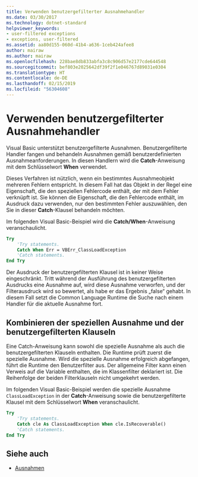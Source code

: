 ```yaml
---
title: Verwenden benutzergefilterter Ausnahmehandler
ms.date: 03/30/2017
ms.technology: dotnet-standard
helpviewer_keywords:
- user-filtered exceptions
- exceptions, user-filtered
ms.assetid: aa80d155-060d-41b4-a636-1ceb424afee8
author: mairaw
ms.author: mairaw
ms.openlocfilehash: 228bae8db833abfa3c8c906d57e2177cde644548
ms.sourcegitcommit: bef803e2025642df39f2f1e046767d89031e0304
ms.translationtype: HT
ms.contentlocale: de-DE
ms.lasthandoff: 02/15/2019
ms.locfileid: "56304608"
---
```

# <a name="using-user-filtered-exception-handlers"></a>Verwenden benutzergefilterter Ausnahmehandler

Visual Basic unterstützt benutzergefilterte Ausnahmen. Benutzergefilterte Handler fangen und behandeln Ausnahmen gemäß benutzerdefinierten Ausnahmeanforderungen. In diesen Handlern wird die **Catch**-Anweisung mit dem Schlüsselwort **When** verwendet.  
  
 Dieses Verfahren ist nützlich, wenn ein bestimmtes Ausnahmeobjekt mehreren Fehlern entspricht. In diesem Fall hat das Objekt in der Regel eine Eigenschaft, die den speziellen Fehlercode enthält, der mit dem Fehler verknüpft ist. Sie können die Eigenschaft, die den Fehlercode enthält, im Ausdruck dazu verwenden, nur den bestimmten Fehler auszuwählen, den Sie in dieser **Catch**-Klausel behandeln möchten.  
  
 Im folgenden Visual Basic-Beispiel wird die **Catch/When**-Anweisung veranschaulicht.  
  
```vb
Try  
    'Try statements.  
    Catch When Err = VBErr_ClassLoadException
    'Catch statements.
End Try  
```  
  
 Der Ausdruck der benutzergefilterten Klausel ist in keiner Weise eingeschränkt. Tritt während der Ausführung des benutzergefilterten Ausdrucks eine Ausnahme auf, wird diese Ausnahme verworfen, und der Filterausdruck wird so bewertet, als habe er das Ergebnis „false“ gehabt. In diesem Fall setzt die Common Language Runtime die Suche nach einem Handler für die aktuelle Ausnahme fort.  
  
## <a name="combining-the-specific-exception-and-the-user-filtered-clauses"></a>Kombinieren der speziellen Ausnahme und der benutzergefilterten Klauseln  
 Eine Catch-Anweisung kann sowohl die spezielle Ausnahme als auch die benutzergefilterten Klauseln enthalten. Die Runtime prüft zuerst die spezielle Ausnahme. Wird die spezielle Ausnahme erfolgreich abgefangen, führt die Runtime den Benutzerfilter aus. Der allgemeine Filter kann einen Verweis auf die Variable enthalten, die im Klassenfilter deklariert ist. Die Reihenfolge der beiden Filterklauseln nicht umgekehrt werden.  
  
 Im folgenden Visual Basic-Beispiel werden die spezielle Ausnahme `ClassLoadException` in der **Catch**-Anweisung sowie die benutzergefilterte Klausel mit dem Schlüsselwort **When** veranschaulicht.  
  
```vb
Try  
    'Try statements.
    Catch cle As ClassLoadException When cle.IsRecoverable()  
    'Catch statements.
End Try  
```  

## <a name="see-also"></a>Siehe auch

- [Ausnahmen](index.md)
